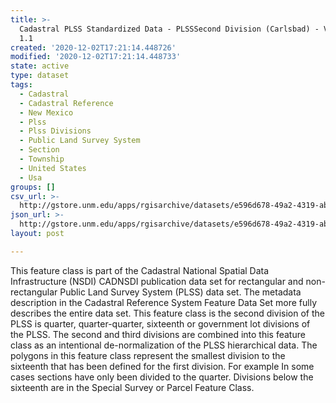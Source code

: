 ```yaml
---
title: >-
  Cadastral PLSS Standardized Data - PLSSSecond Division (Carlsbad) - Version
  1.1
created: '2020-12-02T17:21:14.448726'
modified: '2020-12-02T17:21:14.448733'
state: active
type: dataset
tags:
  - Cadastral
  - Cadastral Reference
  - New Mexico
  - Plss
  - Plss Divisions
  - Public Land Survey System
  - Section
  - Township
  - United States
  - Usa
groups: []
csv_url: >-
  http://gstore.unm.edu/apps/rgisarchive/datasets/e596d678-49a2-4319-ab2f-5ad238f4feef/PLSSSecond_Division_CARLSBAD.derived.csv
json_url: >-
  http://gstore.unm.edu/apps/rgisarchive/datasets/e596d678-49a2-4319-ab2f-5ad238f4feef/PLSSSecond_Division_CARLSBAD.derived.json
layout: post

---
```

 This feature class is part of the Cadastral National Spatial Data
                Infrastructure (NSDI) CADNSDI publication data set for rectangular and
                non-rectangular Public Land Survey System (PLSS) data set. The metadata description
                in the Cadastral Reference System Feature Data Set more fully describes the entire
                data set. This feature class is the second division of the PLSS is quarter,
                quarter-quarter, sixteenth or government lot divisions of the PLSS. The second and
                third divisions are combined into this feature class as an intentional
                de-normalization of the PLSS hierarchical data. The polygons in this feature class
                represent the smallest division to the sixteenth that has been defined for the first
                division. For example In some cases sections have only been divided to the quarter.
                Divisions below the sixteenth are in the Special Survey or Parcel Feature Class. 

